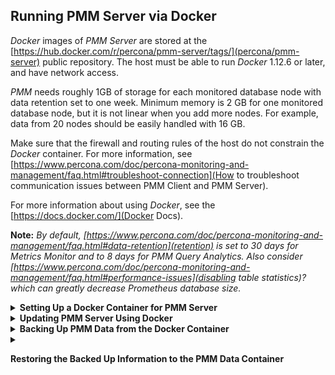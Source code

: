 ## Running PMM Server via Docker

*Docker* images of *PMM Server* are stored at the [https://hub.docker.com/r/percona/pmm-server/tags/](percona/pmm-server) public
repository. The host must be able to run *Docker* 1.12.6 or later, and have
network access.

*PMM* needs roughly 1GB of storage for each monitored database node with data
retention set to one week. Minimum memory is 2 GB for one monitored database
node, but it is not linear when you add more nodes.  For example, data from 20
nodes should be easily handled with 16 GB.

Make sure that the firewall and routing rules of the host do not constrain the
*Docker* container. For more information, see [https://www.percona.com/doc/percona-monitoring-and-management/faq.html#troubleshoot-connection](How to troubleshoot communication issues between PMM Client and PMM Server).

For more information about using *Docker*, see the [https://docs.docker.com/](Docker Docs).

**Note:** *By default, [https://www.percona.com/doc/percona-monitoring-and-management/faq.html#data-retention](retention) is set to 30 days for Metrics Monitor and to 8 days for PMM Query Analytics.  Also consider [https://www.percona.com/doc/percona-monitoring-and-management/faq.html#performance-issues](disabling table statistics)? which can greatly decrease Prometheus database size.*

<details>
  <summary><strong>Setting Up a Docker Container for PMM Server</strong></summary>

A Docker image is a collection of preinstalled software which enables running
a selected version of PMM Server on your computer. A Docker image is not run
directly. You use it to create a Docker container for your PMM Server. When
launched, the Docker container gives access to the whole functionality of
PMM.

The setup begins with pulling the required Docker image. Then, you proceed by
creating a special container for persistent PMM data. The last step is
creating and launching the PMM Server container.

### Pulling the PMM Server Docker Image

To pull the latest version from Docker Hub:

```bash
   $ docker pull percona/pmm-server:latest
```

This step is not required if you are running PMM Server for the first time.
However, it ensures that if there is an older version of the image tagged with
`latest` available locally, it will be replaced by the actual latest
version.

### Creating the pmm-data Container

To create a container for persistent PMM data, run the following command:

```bash
   $ docker create \
      -v /opt/prometheus/data \
      -v /opt/consul-data \
      -v /var/lib/mysql \
      -v /var/lib/grafana \
      --name pmm-data \
      percona/pmm-server:latest /bin/true
```

**Note:** *This container does not run, it simply exists to make sure you retain  all PMM data when you upgrade to a newer PMM Server image.  Do not remove or re-create this container, unless you intend to wipe out all PMM data and start over.*

The previous command does the following:

* The **docker create** command instructs the Docker daemon
  to create a container from an image.

* The `-v` options initialize data volumes for the container.

* The `--name` option assigns a custom name for the container
  that you can use to reference the container within a Docker network.
  In this case: `pmm-data`.

* `percona/pmm-server:latest` is the name and version tag of the image
  to derive the container from.

* `/bin/true` is the command that the container runs.

**Important:** *Make sure that the data volumes that you initialize with the `-v` option match those given in the example. PMM Server expects that those directories are bind mounted exactly as demonstrated.*

### Creating and Launching the PMM Server Container

To create and launch PMM Server in one command, use **docker run**:

```bash
   $ docker run -d \
      -p 80:80 \
      --volumes-from pmm-data \
      --name pmm-server \
      --restart always \
      percona/pmm-server:latest
```

This command does the following:

* The **docker run** command runs a new container based on the
  `percona/pmm-server:latest` image.

* The `-d` option starts the container in the background (detached mode).

* The `-p` option maps the port for accessing the PMM Server web UI.
  For example, if port **80** is not available,
  you can map the landing page to port 8080 using ``-p 8080:80``.

* The `-v` option mounts volumes
  from the `pmm-data` container (see [https://www.percona.com/doc/percona-monitoring-and-management/deploy/server/docker.setting-up.html#data-container](Creating the pmm-data Container)).

* The `--name` option assigns a custom name to the container
  that you can use to reference the container within the Docker network.
  In this case: ``pmm-server``.

* The `--restart` option defines the container's restart policy.
  Setting it to ``always`` ensures that the Docker daemon
  will start the container on startup
  and restart it if the container exits.

* `percona/pmm-server:latest` is the name and version tag of the image
  to derive the container from.

### Installing and using specific docker version

To install specific PMM Server version instead of the latest one, just put
desired version number after the colon. Also in this scenario it may be useful
to [https://www.percona.com/doc/percona-monitoring-and-management/glossary.option.html](prevent updating PMM Server via the web interface) with the `DISABLE_UPDATES` docker option.

For example, installing version 1.14.1 with disabled update button in the web
interface would look as follows:

```bash
   $ docker create \
      -v /opt/prometheus/data \
      -v /opt/consul-data \
      -v /var/lib/mysql \
      -v /var/lib/grafana \
      --name pmm-data \
      percona/pmm-server:1.14.1 /bin/true

   $ docker run -d \
      -p 80:80 \
      --volumes-from pmm-data \
      --name pmm-server \
      -e DISABLE_UPDATES=true \
      --restart always \
      percona/pmm-server:1.14.1
```

### Additional options

When running the PMM Server, you may pass additional parameters to the
**docker run** subcommand. All options that appear after the `-e` option
are the additional parameters that modify the way how PMM Server operates.

The section [https://www.percona.com/doc/percona-monitoring-and-management/glossary.option.html#pmm-glossary-pmm-server-additional-option](PMM Server Additional Options) lists all
supported additional options.

</details>

<details>
  <summary><strong>Updating PMM Server Using Docker</strong></summary>

To check the version of PMM Server, run **docker ps** on the host.

Run the following commands as root or by using the **sudo** command

```bash
   $ docker ps
   CONTAINER ID   IMAGE                      COMMAND                CREATED       STATUS             PORTS                               NAMES
   480696cd4187   percona/pmm-server:1.4.0   "/opt/entrypoint.sh"   4 weeks ago   Up About an hour   192.168.100.1:80->80/tcp, 443/tcp   pmm-server
```

The version number is visible in the Image column. For a Docker
container created from the image tagged `latest`, the Image column
contains `latest` and not the specific version number of PMM Server.

The information about the currently installed version of PMM Server is
available from the |srv.update.main.yml| file. You may extract the version
number by using the **docker exec** command:

```bash
   $ docker exec -it pmm-server head -1 /srv/update/main.yml
   # v1.5.3
```

To check if there exists a newer version of PMM Server,
visit [https://hub.docker.com/r/percona/pmm-server/tags/](percona/pmm-server).

.. _pmm.deploying.server.docker-container.renaming:

### Creating a backup version of the current pmm-server Docker container

You need to create a backup version of the current `pmm-server` container if
the update procedure does not complete successfully or if you decide not to
upgrade your PMM Server after trying the new version.

The **docker stop** command stops the currently running `pmm-server` container:

```bash
   $ docker stop pmm-server
```

The following command simply renames the current `pmm-server` container to
avoid name conflicts during the update procedure:

```bash
   $ docker rename pmm-server pmm-server-backup
```

### Pulling a new Docker Image

Docker images for all versions of PMM are available from
[https://hub.docker.com/r/percona/pmm-server/tags/](percona/pmm-server)
Docker repository.

When pulling a newer Docker image, you may either use a specific version
number or the `latest` image which always matches the highest version
number. 

This example shows how to pull a specific version:

```bash
   $ docker pull percona/pmm-server:1.5.0
```

This example shows how to pull the `--latest` version:
   
```bash
   $ docker pull percona/pmm-server:latest
```
   
### Creating a new Docker container based on the new image

After you have pulled a new version of PMM from the Docker repository, you can
use **docker run** to create a `pmm-server` container using the new image.

```bash
   $ docker run -d \
      -p 80:80 \
      --volumes-from pmm-data \
      --name pmm-server \
      --restart always \
      percona/pmm-server:latest
```

**Important:** *The PMM Server container must be stopped before attempting `docker run`.*

The **docker run** command refers to the pulled image as the last parameter. If
you used a specific version number when running **docker pull** (see
[https://www.percona.com/doc/percona-monitoring-and-management/deploy/server/docker.setting-up.html#pmm-server-docker-image-pulling](Pulling the PMM Server Docker Image)) replace `latest` accordingly.

Note that this command also refers to `pmm-data` as the value of
`--volumes-from` option. This way, your new version will continue to use the
existing data.

**Warning:** *Do not remove the `pmm-data` container when updating, if you want to keep all collected data.*

Check if the new container is running using **docker ps**.

```bash
   $ docker ps
   CONTAINER ID   IMAGE                      COMMAND                CREATED         STATUS         PORTS                               NAMES
   480696cd4187   percona/pmm-server:1.5.0   "/opt/entrypoint.sh"   4 minutes ago   Up 4 minutes   192.168.100.1:80->80/tcp, 443/tcp   pmm-server

```

Then, make sure that the PMM version has been updated (see [https://www.percona.com/doc/percona-monitoring-and-management/glossary.terminology.html#term-pmm-version](PMM
Version)) by checking the PMM Server web interface.

### Removing the backup container

After you have tried the features of the new version, you may decide to
continupe using it. The backup container that you have stored
([https://www.percona.com/doc/percona-monitoring-and-management/deploy/server/docker.upgrading.html#pmm-deploying-server-docker-container-renaming](Creating a backup version of the current pmm-server Docker container)) is no longer needed in this
case.

To remove this backup container, you need the **docker rm** command:

```bash
   $ docker rm pmm-server-backup
```

As the parameter to **docker rm**, supply the tag name of your backup container.

If, for whatever reason, you decide to keep using the old version, you just need
to stop and remove the new `pmm-server` container.

```bash
   $ docker stop pmm-server && docker rm pmm-server
```

Now, rename the `pmm-server-backup` to `pmm-server`
(see [https://www.percona.com/doc/percona-monitoring-and-management/deploy/server/docker.upgrading.html#pmm-deploying-server-docker-container-renaming](Creating a backup version of the current pmm-server Docker container)) and start it.

```bash
   $ docker start pmm-server
```

**Warning:** *Do not use the `docker run` command to start the container. The `docker.run` command creates and then runs a new container. To start a new container use the `docker start` command.*

</details>

<details>
  <summary><strong>Backing Up PMM Data from the Docker Container</strong></summary>

When PMM Server is run via docker, its data are stored in the `pmm-data`
container. To avoid data loss, you can extract the data and store outside of the
container.

This example demonstrates how to back up PMM data on the computer where the
docker container is run and then how to restore them.

To back up the information from `pmm-data`, you need to create a local
directory with essential sub folders and then run docker commands to copy
PMM related files into it.

1. Create a backup directory and make it the current working directory. In this
   example, we use *pmm-data-backup* as the directory name.

   ```bash
      $ mkdir pmm-data-backup; cd pmm-data-backup
   ```

2. Create the essential sub directories:

   ```bash
      $ mkdir -p opt/prometheus
      $ mkdir -p var/lib
   ```

Run the following commands as root or by using the **sudo** command

1. Stop the docker container:

   ```bash
      $ docker stop pmm-server
   ```

2. Copy data from the `pmm-data` container:

   ```bash
      $ docker cp pmm-data:/opt/prometheus/data opt/prometheus/
      $ docker cp pmm-data:/opt/consul-data opt/
      $ docker cp pmm-data:/var/lib/mysql var/lib/
      $ docker cp pmm-data:/var/lib/grafana var/lib/
   ```

Now, your PMM data are backed up and you can start PMM Server again:

   ```bash
      $ docker start pmm-server
   ```

</details>

<details>
  <summary><p><strong>Restoring the Backed Up Information to the PMM Data Container</strong></p></summary>

If you have a backup copy of your `pmm-data` container, you can restore it
into a docker container. Start with renaming the existing PMM containers to
prevent data loss, create a new `pmm-data` container, and finally copy the
backed up information into the `pmm-data` container.

Run the following commands as root or by using the **sudo** command

1. Stop the running `pmm-server` container.

   ```bash
      $ docker stop pmm-server
   ```

2. Rename the `pmm-server` container to `pmm-server-backup`.

   ```bash
      $ docker rename pmm-server pmm-server-backup
   ```

3. Rename the `pmm-data` to `pmm-data-backup`

   ```bash
      $ docker rename pmm-data pmm-data-backup
   ```

4. Create a new `pmm-data` container

   ```bash
      $ docker create \
         -v /opt/prometheus/data \
         -v /opt/consul-data \
         -v /var/lib/mysql \
         -v /var/lib/grafana \
         --name pmm-data \
         percona/pmm-server:latest /bin/true
   ```
   
**important:** *The last step creates a new `pmm-data` container based on the `percona/pmm-server:latest` image. If you do not intend to use the `latest` tag, specify the exact version instead, such as `1.5.0`. You can find all available versions of `pmm-server` images at [https://hub.docker.com/r/percona/pmm-server/tags/](percona/pmm-server).*

Assuming that you have a backup copy of your `pmm-data`, created according
to the procedure described in the [https://www.percona.com/doc/percona-monitoring-and-management/deploy/server/docker.backing-up.html](Backing Up PMM Data from the Docker Container) section,
restore your data as follows:

1. Change the working directory to the directory that contains your `pmm-data` backup files.

   ```bash
      $ cd ~/pmm-data-backup
   ```

   **Note:** *This example assumes that the backup directory is found in your home directory.*

2. Copy data from your backup directory to the `pmm-data` container.

   ```bash
      $ docker cp opt/prometheus/data pmm-data:/opt/prometheus/
      $ docker cp opt/consul-data pmm-data:/opt/
      $ docker cp var/lib/mysql pmm-data:/var/lib/
      $ docker cp var/lib/grafana pmm-data:/var/lib/
   ```
 
3. Apply correct ownership to `pmm-data` files:

   ```bash
      $ docker run --rm --volumes-from pmm-data -it percona/pmm-server:latest chown -R pmm:pmm /opt/prometheus/data /opt/consul-data
      $ docker run --rm --volumes-from pmm-data -it percona/pmm-server:latest chown -R grafana:grafana /var/lib/grafana
      $ docker run --rm --volumes-from pmm-data -it percona/pmm-server:latest chown -R mysql:mysql /var/lib/mysql
   ```
 
4. Run (create and launch) a new `pmm-server` container:

   ```bash
      $ docker run -d \
         -p 80:80 \
         --volumes-from pmm-data \
         --name pmm-server \
         --restart always \
         percona/pmm-server:latest
   ```

To make sure that the new server is available run the |pmm-admin.check-network|
command from the computer where PMM Client is installed. |tip.run-this.root|.

```bash
   $ pmm-admin check-network
```

</details>

